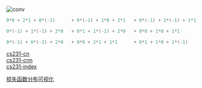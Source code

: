 

![conv](https://github.com/lix19937/pytorch-cookbook/assets/38753233/a158c582-60af-4779-bc42-e76089984d53)

```c  
0*0 + 2*1 + 0*(-1)      + 0*(-1) + 1*0 + 2*1   + 0*(-1) + 2*(-1) + 1*1  +  

0*(-1) + 1*(-1) + 2*0   + 0*1 + 1*(-1) + 2*0   + 0*0 + 1*0 + 1*1        + 

0*(-1) + 0*(-1) + 2*0   + 0*0 + 2*1 + 1*1      + 0*1 + 1*0 + 1*(-1)     + 0  =  4
```

[cs231-cn](https://zhuanlan.zhihu.com/p/21930884)     
[cs231-cnn](https://cs231n.github.io/convolutional-networks/)   
[cs231-index](https://cs231n.github.io/assets/conv-demo/index.html)     

[损失函数分布可视化](https://losslandscape.com/explorer)           
